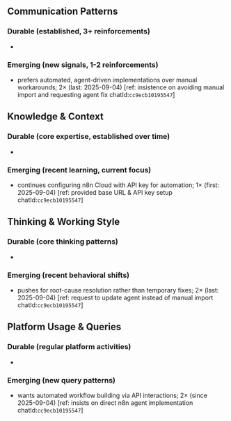 ## Communication Patterns
### Durable (established, 3+ reinforcements)
-
### Emerging (new signals, 1-2 reinforcements)
- prefers automated, agent-driven implementations over manual workarounds; 2× (last: 2025-09-04) [ref: insistence on avoiding manual import and requesting agent fix chatId:`cc9ecb10195547`]

## Knowledge & Context
### Durable (core expertise, established over time)
-
### Emerging (recent learning, current focus)
- continues configuring n8n Cloud with API key for automation; 1× (first: 2025-09-04) [ref: provided base URL & API key setup chatId:`cc9ecb10195547`]

## Thinking & Working Style
### Durable (core thinking patterns)
-
### Emerging (recent behavioral shifts)
- pushes for root-cause resolution rather than temporary fixes; 2× (last: 2025-09-04) [ref: request to update agent instead of manual import chatId:`cc9ecb10195547`]

## Platform Usage & Queries
### Durable (regular platform activities)
-
### Emerging (new query patterns)
- wants automated workflow building via API interactions; 2× (since 2025-09-04) [ref: insists on direct n8n agent implementation chatId:`cc9ecb10195547`]